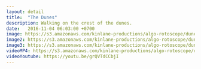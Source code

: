 ```yaml
---
layout: detail
title:  "The Dunes"
description: Walking on the crest of the dunes.
date:   2016-11-04 06:03:00 +0700
image: https://s3.amazonaws.com/kinlane-productions/algo-rotoscope/dunes/dunes-still.jpg
image2: https://s3.amazonaws.com/kinlane-productions/algo-rotoscope/dunes/dunes-still-1200.png
image3: https://s3.amazonaws.com/kinlane-productions/algo-rotoscope/dunes/dunes-still-600.png
videoMP4: https://s3.amazonaws.com/kinlane-productions/algo-rotoscope/dunes/dunes-publish-540.mp4
videoYoutube: https://youtu.be/grQVTdCCbjI
---
```

